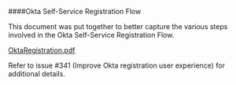 ####Okta Self-Service Registration Flow

This document was put together to better capture the various steps involved
in the Okta Self-Service Registration Flow.   

[OktaRegistration.pdf](https://github.com/thegrumpys/odop/files/4272364/OktaRegistration.pdf)   

Refer to issue #341 (Improve Okta registration user experience) for additional details.  
